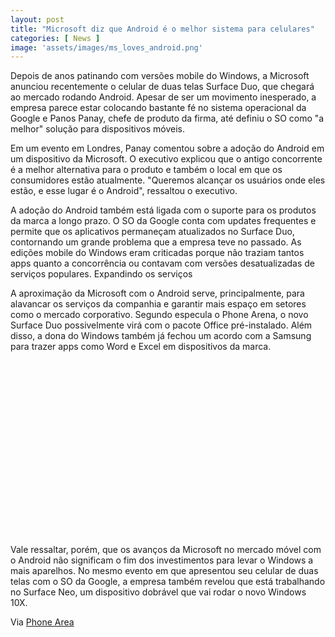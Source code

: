 ```yaml
---
layout: post
title: "Microsoft diz que Android é o melhor sistema para celulares"
categories: [ News ]
image: 'assets/images/ms_loves_android.png'
---
```


Depois de anos patinando com versões mobile do Windows, a Microsoft anunciou recentemente o celular de duas telas Surface Duo, que chegará ao mercado rodando Android. Apesar de ser um movimento inesperado, a empresa parece estar colocando bastante fé no sistema operacional da Google e Panos Panay, chefe de produto da firma, até definiu o SO como "a melhor" solução para dispositivos móveis.

Em um evento em Londres, Panay comentou sobre a adoção do Android em um dispositivo da Microsoft. O executivo explicou que o antigo concorrente é a melhor alternativa para o produto e também o local em que os consumidores estão atualmente. "Queremos alcançar os usuários onde eles estão, e esse lugar é o Android", ressaltou o executivo.

<!-- RETANGULO LARGO -->
<script async src="https://pagead2.googlesyndication.com/pagead/js/adsbygoogle.js"></script>
<!-- Informat -->
<ins class="adsbygoogle"
style="display:block"
data-ad-client="ca-pub-2838251107855362"
data-ad-slot="2327980059"
data-ad-format="auto"
data-full-width-responsive="true"></ins>
<script>
(adsbygoogle = window.adsbygoogle || []).push({});
</script>  

A adoção do Android também está ligada com o suporte para os produtos da marca a longo prazo. O SO da Google conta com updates frequentes e permite que os aplicativos permaneçam atualizados no Surface Duo, contornando um grande problema que a empresa teve no passado. As edições mobile do Windows eram criticadas porque não traziam tantos apps quanto a concorrência ou contavam com versões desatualizadas de serviços populares.
Expandindo os serviços

A aproximação da Microsoft com o Android serve, principalmente, para alavancar os serviços da companhia e garantir mais espaço em setores como o mercado corporativo. Segundo especula o Phone Arena, o novo Surface Duo possivelmente virá com o pacote Office pré-instalado. Além disso, a dona do Windows também já fechou um acordo com a Samsung para trazer apps como Word e Excel em dispositivos da marca.

<!-- QUADRADO -->
<script async src="//pagead2.googlesyndication.com/pagead/js/adsbygoogle.js"></script>
<ins class="adsbygoogle"
style="display:inline-block;width:336px;height:280px"
data-ad-client="ca-pub-2838251107855362"
data-ad-slot="5351066970"></ins>
<script>
(adsbygoogle = window.adsbygoogle || []).push({});
</script>

Vale ressaltar, porém, que os avanços da Microsoft no mercado móvel com o Android não significam o fim dos investimentos para levar o Windows a mais aparelhos. No mesmo evento em que apresentou seu celular de duas telas com o SO da Google, a empresa também revelou que está trabalhando no Surface Neo, um dispositivo dobrável que vai rodar o novo Windows 10X.

Via [Phone Area](https://www.phonearena.com/news/Microsoft-Android-best-mobile-OS_id119778)


